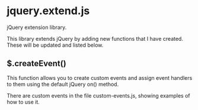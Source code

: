 jquery.extend.js
=

jQuery extension library.

This library extends jQuery by adding new functions that I have created.  These will be updated and listed below.

$.createEvent()
-
This function allows you to create custom events and assign event handlers to them using the default jQuery on() method.

There are custom events in the file custom-events.js, showing examples of how to use it.

